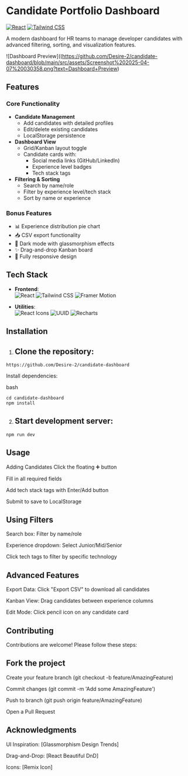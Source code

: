 # Candidate Portfolio Dashboard

[![React](https://img.shields.io/badge/React-18.2.0-blue)](https://react.dev/)
[![Tailwind CSS](https://img.shields.io/badge/Tailwind_CSS-3.3.2-06B6D4)](https://tailwindcss.com/)

A modern dashboard for HR teams to manage developer candidates with advanced filtering, sorting, and visualization features.

![Dashboard Preview]((https://github.com/Desire-2/candidate-dashboard/blob/main/src/assets/Screenshot%202025-04-07%20030358.png?text=Dashboard+Preview)

## Features

### Core Functionality
- **Candidate Management**
  - Add candidates with detailed profiles
  - Edit/delete existing candidates
  - LocalStorage persistence
- **Dashboard View**
  - Grid/Kanban layout toggle
  - Candidate cards with:
    - Social media links (GitHub/LinkedIn)
    - Experience level badges
    - Tech stack tags
- **Filtering & Sorting**
  - Search by name/role
  - Filter by experience level/tech stack
  - Sort by name or experience

### Bonus Features
- 📊 Experience distribution pie chart
- 📥 CSV export functionality
- 🎨 Dark mode with glassmorphism effects
- ✨ Drag-and-drop Kanban board
- 📱 Fully responsive design

## Tech Stack

- **Frontend**:  
  ![React](https://img.shields.io/badge/-React-61DAFB?logo=react&logoColor=white)
  ![Tailwind CSS](https://img.shields.io/badge/-Tailwind_CSS-06B6D4?logo=tailwind-css)
  ![Framer Motion](https://img.shields.io/badge/-Framer_Motion-0055FF)

- **Utilities**:  
  ![React Icons](https://img.shields.io/badge/-React_Icons-FF4154)
  ![UUID](https://img.shields.io/badge/-UUID-FF6B6B)
  ![Recharts](https://img.shields.io/badge/-Recharts-FF6B6B)

## Installation

1. ## Clone the repository:
```
https://github.com/Desire-2/candidate-dashboard
```

Install dependencies:

bash
```
cd candidate-dashboard
npm install
```
2. ## Start development server:
```
npm run dev
```
## Usage
Adding Candidates
Click the floating ➕ button

Fill in all required fields

Add tech stack tags with Enter/Add button

Submit to save to LocalStorage

## Using Filters
Search box: Filter by name/role

Experience dropdown: Select Junior/Mid/Senior

Click tech tags to filter by specific technology

## Advanced Features
Export Data: Click "Export CSV" to download all candidates

Kanban View: Drag candidates between experience columns

Edit Mode: Click pencil icon on any candidate card

## Contributing
Contributions are welcome! Please follow these steps:

## Fork the project

Create your feature branch (git checkout -b feature/AmazingFeature)

Commit changes (git commit -m 'Add some AmazingFeature')

Push to branch (git push origin feature/AmazingFeature)

Open a Pull Request

## Acknowledgments
UI Inspiration: [Glassmorphism Design Trends]

Drag-and-Drop: [React Beautiful DnD]

Icons: [Remix Icon]

